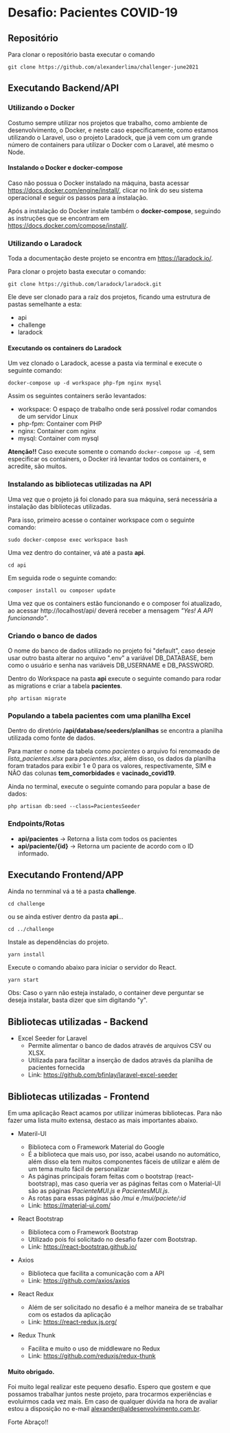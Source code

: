 # Desafio: Pacientes COVID-19

## Repositório
Para clonar o repositório basta executar o comando
```
git clone https://github.com/alexanderlima/challenger-june2021
```

## Executando Backend/API

### Utilizando o Docker
Costumo sempre utilizar nos projetos que trabalho, como ambiente de desenvolvimento, o Docker, e neste caso especificamente, como estamos utilizando o Laravel, uso o projeto Laradock, que já vem com um grande número de containers para utilizar o Docker com o Laravel, até mesmo o Node.

#### Instalando o Docker e docker-compose
Caso não possua o Docker instalado na máquina, basta acessar https://docs.docker.com/engine/install/, clicar no link do seu sistema operacional e seguir os passos para a instalação.

Após a instalação do Docker instale também o **docker-compose**, seguindo as instruções que se encontram em https://docs.docker.com/compose/install/.

### Utilizando o Laradock
Toda a documentação deste projeto se encontra em https://laradock.io/.

Para clonar o projeto basta executar o comando: 
```
git clone https://github.com/laradock/laradock.git
```
Ele deve ser clonado para a raíz dos projetos, ficando uma estrutura de pastas semelhante a esta:

- api
- challenge
- laradock

#### Executando os containers do Laradock
Um vez clonado o Laradock, acesse a pasta via terminal e execute o seguinte comando:
```
docker-compose up -d workspace php-fpm nginx mysql
```
Assim os seguintes containers serão levantados:
- workspace: O espaço de trabalho onde será possível rodar comandos de um servidor Linux
- php-fpm: Container com PHP
- nginx: Container com nginx
- mysql: Container com mysql

**Atenção!!**
Caso execute somente o comando ``` docker-compose up -d ```, sem especificar os containers, o Docker irá levantar todos os containers, e acredite, são muitos.

### Instalando as bibliotecas utilizadas na API
Uma vez que o projeto já foi clonado para sua máquina, será necessária a instalação das bibliotecas utilizadas.

Para isso, primeiro acesse o container workspace com o seguinte comando:
```
sudo docker-compose exec workspace bash
```
Uma vez dentro do container, vá até a pasta **api**.
```
cd api
```
Em seguida rode o seguinte comando:
```
composer install ou composer update
```

Uma vez que os containers estão funcionando e o composer foi atualizado, ao acessar http://localhost/api/ deverá receber a mensagem *"Yes! A API funcionando"*.

### Criando o banco de dados
O nome do banco de dados utilizado no projeto foi "default", caso deseje usar outro basta alterar no arquivo ".env" a variável DB_DATABASE, bem como o usuário e senha nas variáveis DB_USERNAME e DB_PASSWORD.

Dentro do Workspace na pasta **api** execute o seguinte comando para rodar as migrations e criar a tabela **pacientes**.
```
php artisan migrate
```
### Populando a tabela pacientes com uma planilha Excel
Dentro do diretório **/api/database/seeders/planilhas** se encontra a planilha utilizada como fonte de dados.

Para manter o nome da tabela como *pacientes* o arquivo foi renomeado de *lista_pacientes.xlsx* para *pacientes.xlsx*, além disso, os dados da planilha foram tratados para exibir 1 e 0 para os valores, respectivamente, SIM e NÃO das colunas **tem_comorbidades**  e **vacinado_covid19**.

Ainda no terminal, execute o seguinte comando para popular a base de dados:
```
php artisan db:seed --class=PacientesSeeder
```
### Endpoints/Rotas
- **api/pacientes** -> Retorna a lista com todos os pacientes
- **api/paciente/{id}** -> Retorna um paciente de acordo com o ID informado.

## Executando Frontend/APP
Ainda no ternminal vá a té a pasta **challenge**.
```
cd challenge
```
ou se ainda estiver dentro da pasta **api**...
```
cd ../challenge
```
Instale as dependências do projeto.
```
yarn install
```

Execute o comando abaixo para iniciar o servidor do React.
```
yarn start
```
Obs: Caso o yarn não esteja instalado, o container deve perguntar se deseja instalar, basta dizer que sim digitando "y".

## Bibliotecas utilizadas - Backend
- Excel Seeder for Laravel
  - Permite alimentar o banco de dados através de arquivos CSV ou XLSX.
  - Utilizada para facilitar a inserção de dados através da planilha de pacientes fornecida
  - Link: https://github.com/bfinlay/laravel-excel-seeder

## Bibliotecas utilizadas - Frontend
Em uma aplicação React acamos por utilizar inúmeras bibliotecas. Para não fazer uma lista muito extensa, destaco as mais importantes abaixo.

- Materil-UI
  - Biblioteca com o Framework Material do Google
  - É a biblioteca que mais uso, por isso, acabei usando no automático, além disso ela tem muitos componentes fáceis de utilizar e além de um tema muito fácil de personalizar
  - As páginas principais foram feitas com o bootstrap (react-bootstrap), mas caso queria ver as páginas feitas com o Material-UI são as páginas *PacienteMUI.js* e *PacientesMUI.js*.
  - As rotas para essas páginas são */mui* e */mui/paciete/:id*
  - Link: https://material-ui.com/

- React Bootstrap
  - Biblioteca com o Framework Bootstrap
  - Utilizado pois foi solicitado no desafio fazer com Bootstrap.
  - Link: https://react-bootstrap.github.io/

- Axios
  - Biblioteca que facilita a comunicação com a API
  - Link: https://github.com/axios/axios

- React Redux
  - Além de ser solicitado no desafio é a melhor maneira de se trabalhar com os estados da aplicação
  - Link: https://react-redux.js.org/

- Redux Thunk
  - Facilita e muito o uso de middleware no Redux
  - Link: https://github.com/reduxjs/redux-thunk

#### Muito obrigado.
Foi muito legal realizar este pequeno desafio. Espero que gostem e que possamos trabalhar juntos neste projeto, para trocarmos experiências e evoluirmos cada vez mais.
Em caso de qualquer dúvida na hora de avaliar estou a disposição no e-mail [alexander@aldesenvolvimento.com.br](mailto:alexander@aldesenvolvimento.com.br).

Forte Abraço!!
